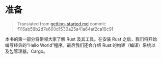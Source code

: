# 准备

> Translated from [getting-started.md](https://github.com/rust-lang/rust/blob/f116ab58b2d7e600d1530a25a41a64af2ca19c91/src/doc/trpl/getting-started.md)
> commit: f116ab58b2d7e600d1530a25a41a64af2ca19c91

本书的第一部分将带领大家了解 Rust 及其工具。在安装 Rust 之后，我们将开始编写经典的“Hello World”程序。最后我们还会介绍 Rust 的构建（编译）系统以及包管理器，Cargo。